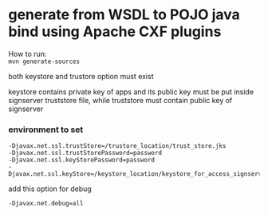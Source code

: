 # generate from WSDL to POJO java bind using Apache CXF plugins

How to run:   
`mvn generate-sources`

both keystore and trustore option must exist 

keystore contains private key of apps and its public key must be put inside signserver truststore file, while truststore must contain public key of signserver



### environment to set

```
-Djavax.net.ssl.trustStore=/trustore_location/trust_store.jks 
-Djavax.net.ssl.trustStorePassword=password 
-Djavax.net.ssl.keyStorePassword=password 
-Djavax.net.ssl.keyStore=/keystore_location/keystore_for_access_signserver.jks
```

add this option for debug

` -Djavax.net.debug=all `


